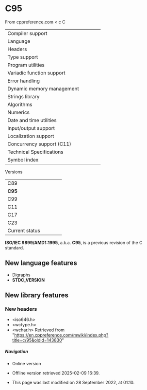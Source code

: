 # C95

From cppreference.com
< c
 C

|  |  |  |  |  |
| --- | --- | --- | --- | --- |
| Compiler support | | | | |
| Language | | | | |
| Headers | | | | |
| Type support | | | | |
| Program utilities | | | | |
| Variadic function support | | | | |
| Error handling | | | | |
| Dynamic memory management | | | | |
| Strings library | | | | |
| Algorithms | | | | |
| Numerics | | | | |
| Date and time utilities | | | | |
| Input/output support | | | | |
| Localization support | | | | |
| Concurrency support (C11) | | | | |
| Technical Specifications | | | | |
| Symbol index | | | | |

 Versions

|  |  |  |  |  |
| --- | --- | --- | --- | --- |
| C89 | | | | |
| ****C95**** | | | | |
| C99 | | | | |
| C11 | | | | |
| C17 | | | | |
| C23 | | | | |
| Current status | | | | |

****ISO/IEC 9899/AMD1:1995****, a.k.a. ****C95****, is a previous revision of the C standard.

## New language features

- Digraphs
- __STDC_VERSION__

## New library features

### New headers

- <iso646.h>
- <wctype.h>
- <wchar.h>
Retrieved from "<https://en.cppreference.com/mwiki/index.php?title=c/95&oldid=143830>"

##### Navigation

- Online version
- Offline version retrieved 2025-02-09 16:39.

- This page was last modified on 28 September 2022, at 01:10.